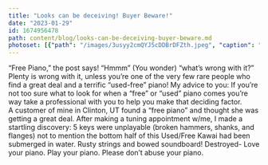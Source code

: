 ```yaml
---
title: "Looks can be deceiving! Buyer Beware!"
date: "2023-01-29"
id: 1674956478
path: content/blog/looks-can-be-deceiving-buyer-beware.md
photoset: [{"path": "/images/3usyy2cmQYJ5cDDBrDFZth.jpeg", "caption": "A \u201cfree\u201d  Kawai piano. Looks fine from the outside.", "thumbnail": "True"}, {"path": "/images/fkdnZrZ27efX8movtHHshz.jpeg", "caption": "Inside: broken hammers, shanks, flanges."}, {"path": "/images/aUuKHYoTter4c4stfRrM3k.jpeg", "caption": "Broken piano parts"}, {"path": "/images/TJng5oYhXRFS3Seoe3m2vC.jpeg", "caption": "Waterline submerged bottom of piano"}, {"path": "/images/Z525x9KuAtXtUegwbzFUxg.jpeg", "caption": "Crusted water/dirt back of kneeboard", "thumbnail": "False"}]
---
```

“Free Piano,” the post says! “Hmmm” (You wonder) “what’s wrong with it?”  Plenty is wrong with it, unless you’re one of the very few rare people who find a great deal and a terrific “used-free” piano! My advice to you:  If you’re not too sure what to look for when a “free” or “used” piano comes you’re way take a professional with you to help you make that deciding factor.  
A customer of mine in Clinton, UT found a “free piano” and thought she was getting a great deal. After making a tuning appointment w/me, I made a startling discovery: 5 keys were unplayable (broken hammers, shanks, and flanges) not to mention the bottom half of this Used/Free Kawai had been submerged in water. Rusty strings and bowed soundboard! Destroyed- Love your piano. Play your piano. Please don’t abuse your piano.